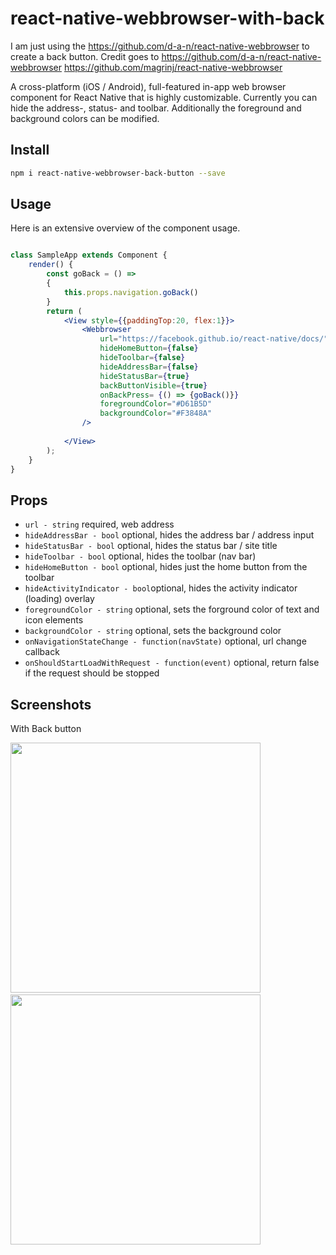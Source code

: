 # react-native-webbrowser-with-back
I am just using the https://github.com/d-a-n/react-native-webbrowser to create a back button. Credit goes to 
https://github.com/d-a-n/react-native-webbrowser
https://github.com/magrinj/react-native-webbrowser

A cross-platform (iOS / Android), full-featured in-app web browser component for React Native that is highly customizable. Currently you can hide the address-, status- and toolbar. Additionally the foreground and background colors can be modified.
 
## Install

```sh
npm i react-native-webbrowser-back-button --save
```

## Usage

Here is an extensive overview of the component usage.

```jsx

class SampleApp extends Component {
    render() {
        const goBack = () => 
        {
            this.props.navigation.goBack()
        }
        return (
            <View style={{paddingTop:20, flex:1}}>
                <Webbrowser
                    url="https://facebook.github.io/react-native/docs/"
                    hideHomeButton={false}
                    hideToolbar={false}
                    hideAddressBar={false}
                    hideStatusBar={true}
                    backButtonVisible={true}
                    onBackPress= {() => {goBack()}}
                    foregroundColor="#D61B5D"
                    backgroundColor="#F3848A"
                />
                
            </View>
        );
    }
}
```

## Props

* `url - string` required, web address
* `hideAddressBar - bool` optional, hides the address bar / address input
* `hideStatusBar - bool` optional, hides the status bar / site title
* `hideToolbar - bool` optional, hides the toolbar (nav bar)
* `hideHomeButton - bool` optional, hides just the home button from the toolbar
* `hideActivityIndicator - bool`optional, hides the activity indicator (loading) overlay 
* `foregroundColor - string` optional, sets the forground color of text and icon elements
* `backgroundColor - string` optional, sets the background color
* `onNavigationStateChange - function(navState)` optional, url change callback
* `onShouldStartLoadWithRequest - function(event)` optional, return false if the request should be stopped


## Screenshots 
With Back button

<img src="https://raw.githubusercontent.com/fahadhaq/react-native-webbrowser/master/assets/images/screenshot3.png" width="400" />
&nbsp;&nbsp;&nbsp;
<img src="https://raw.githubusercontent.com/d-a-n/react-native-webbrowser/master/assets/images/screenshot.png" width="400" />



